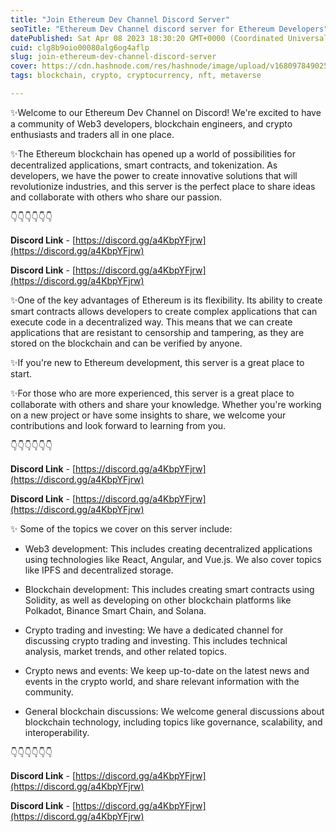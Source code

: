 ```yaml
---
title: "Join Ethereum Dev Channel Discord Server"
seoTitle: "Ethereum Dev Channel discord server for Ethereum Developers"
datePublished: Sat Apr 08 2023 18:30:20 GMT+0000 (Coordinated Universal Time)
cuid: clg8b9oio00080alg6og4aflp
slug: join-ethereum-dev-channel-discord-server
cover: https://cdn.hashnode.com/res/hashnode/image/upload/v1680978490256/47f8053a-0e88-45f3-8752-e7e9cc619b7f.jpeg
tags: blockchain, crypto, cryptocurrency, nft, metaverse

---
```


✨Welcome to our Ethereum Dev Channel on Discord! We're excited to have a community of Web3 developers, blockchain engineers, and crypto enthusiasts and traders all in one place.

✨The Ethereum blockchain has opened up a world of possibilities for decentralized applications, smart contracts, and tokenization. As developers, we have the power to create innovative solutions that will revolutionize industries, and this server is the perfect place to share ideas and collaborate with others who share our passion.

👇👇👇👇👇👇

**Discord Link** - [https://discord.gg/a4KbpYFjrw](https://discord.gg/a4KbpYFjrw)

**Discord Link** - [https://discord.gg/a4KbpYFjrw](https://discord.gg/a4KbpYFjrw)

✨One of the key advantages of Ethereum is its flexibility. Its ability to create smart contracts allows developers to create complex applications that can execute code in a decentralized way. This means that we can create applications that are resistant to censorship and tampering, as they are stored on the blockchain and can be verified by anyone.

✨If you're new to Ethereum development, this server is a great place to start.

✨For those who are more experienced, this server is a great place to collaborate with others and share your knowledge. Whether you're working on a new project or have some insights to share, we welcome your contributions and look forward to learning from you.

👇👇👇👇👇👇

**Discord Link** - [https://discord.gg/a4KbpYFjrw](https://discord.gg/a4KbpYFjrw)

**Discord Link** - [https://discord.gg/a4KbpYFjrw](https://discord.gg/a4KbpYFjrw)

✨ Some of the topics we cover on this server include:

* Web3 development: This includes creating decentralized applications using technologies like React, Angular, and Vue.js. We also cover topics like IPFS and decentralized storage.
    
* Blockchain development: This includes creating smart contracts using Solidity, as well as developing on other blockchain platforms like Polkadot, Binance Smart Chain, and Solana.
    
* Crypto trading and investing: We have a dedicated channel for discussing crypto trading and investing. This includes technical analysis, market trends, and other related topics.
    
* Crypto news and events: We keep up-to-date on the latest news and events in the crypto world, and share relevant information with the community.
    
* General blockchain discussions: We welcome general discussions about blockchain technology, including topics like governance, scalability, and interoperability.
    

👇👇👇👇👇👇

**Discord Link** - [https://discord.gg/a4KbpYFjrw](https://discord.gg/a4KbpYFjrw)

**Discord Link** - [https://discord.gg/a4KbpYFjrw](https://discord.gg/a4KbpYFjrw)